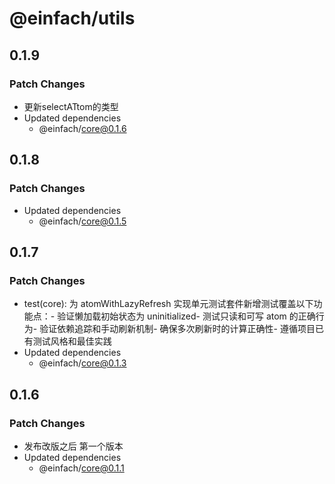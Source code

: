 # @einfach/utils

## 0.1.9

### Patch Changes

- 更新selectATtom的类型
- Updated dependencies
  - @einfach/core@0.1.6

## 0.1.8

### Patch Changes

- Updated dependencies
  - @einfach/core@0.1.5

## 0.1.7

### Patch Changes

- test(core): 为 atomWithLazyRefresh 实现单元测试套件新增测试覆盖以下功能点：- 验证懒加载初始状态为 uninitialized- 测试只读和可写 atom 的正确行为- 验证依赖追踪和手动刷新机制- 确保多次刷新时的计算正确性- 遵循项目已有测试风格和最佳实践
- Updated dependencies
  - @einfach/core@0.1.3

## 0.1.6

### Patch Changes

- 发布改版之后 第一个版本
- Updated dependencies
  - @einfach/core@0.1.1
